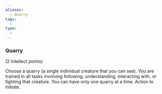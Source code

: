 ```yaml
---
aliases:
  - Quarry
tags:
  - 
type:
  - 
---
```

### Quarry

(2 Intellect points)

Choose a quarry (a single individual creature that you can see). You are trained in all tasks involving following, understanding, interacting with, or fighting that creature. You can have only one quarry at a time. Action to initiate.
